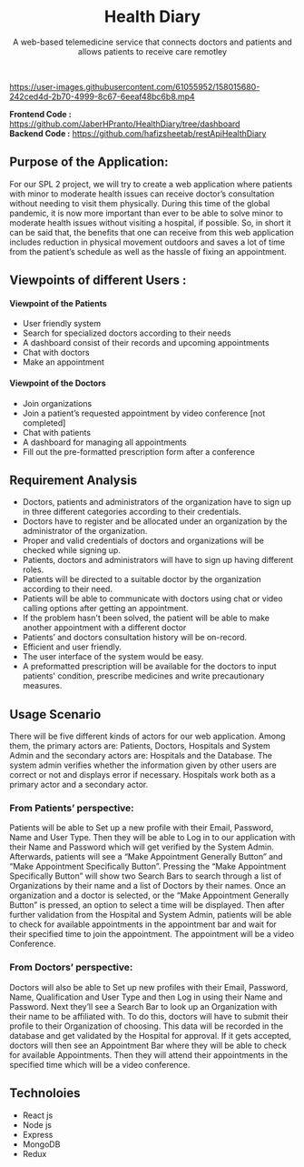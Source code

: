 <h1 align="center"> Health Diary </h1>
<p align="center"> A web-based telemedicine service that connects doctors and patients and allows patients to receive care remotley </p>

<br />

https://user-images.githubusercontent.com/61055952/158015680-242ced4d-2b70-4999-8c67-6eeaf48bc6b8.mp4

**Frontend Code :**   https://github.com/JaberHPranto/HealthDiary/tree/dashboard
<br />
**Backend Code :**   https://github.com/hafizsheetab/restApiHealthDiary

## Purpose of the Application:
For our SPL 2 project, we will try to create a web application where patients with minor to moderate health issues can receive doctor’s consultation without needing to visit them physically. 
During this time of the global pandemic, it is now more important than ever to be able to solve minor to moderate health issues without visiting a hospital, if possible.
So, in short it can be said that, the benefits that one can receive from this web application includes reduction in physical movement outdoors and saves a lot of time from the patient’s schedule as well as the hassle of fixing an appointment.


## Viewpoints of different Users :
#### Viewpoint of the Patients 
- User friendly system
- Search for specialized doctors according to their needs
- A dashboard consist of their records and upcoming appointments
- Chat with doctors
- Make an appointment

#### Viewpoint of the Doctors 
- Join organizations
- Join a patient’s requested appointment by video conference [not completed]
- Chat with patients
- A dashboard for managing all appointments
- Fill out the pre-formatted prescription form after a conference

## Requirement Analysis 
- Doctors, patients and administrators of the organization have to sign up in three different categories according to their credentials.
- Doctors have to register and be allocated under an organization by the administrator of the organization.
- Proper and valid credentials of doctors and organizations will be checked while signing up.       
- Patients, doctors and administrators will have to sign up having different roles.
- Patients will be directed to a suitable doctor by the organization according to their need.
- Patients will be able to communicate with doctors using chat or video calling options after getting an appointment.
- If the problem hasn't been solved, the patient will be able to make another appointment with a different doctor
- Patients’ and doctors consultation history will be on-record.
- Efficient and user friendly.
- The user interface of the system would be easy.
- A preformatted prescription will be available for the doctors to input patients' condition, prescribe medicines and write precautionary measures.

## Usage Scenario
There will be five different kinds of actors for our web application. Among them, the primary actors are: Patients, Doctors, Hospitals and System Admin and the secondary actors are: Hospitals and the Database. The system admin verifies whether the information given by other users are correct or not and displays error if necessary. Hospitals work both as a primary actor and a secondary actor.

### From Patients’ perspective:
Patients will be able to Set up a new profile with their Email, Password, Name and User Type. Then they will be able to Log in to our application with their Name and Password which will get verified by the System Admin. Afterwards, patients will see a “Make Appointment Generally Button” and “Make Appointment Specifically Button”. Pressing the “Make Appointment Specifically Button” will show two Search Bars to search through a list of Organizations by their name and a list of Doctors by their names. Once an organization and a doctor is selected, or  the “Make Appointment Generally Button” is pressed, an option to select a time will be displayed. Then after further validation from the Hospital and System Admin, patients will be able to check for available appointments in the appointment bar and wait for their specified time to join the appointment. The appointment will be a video Conference.

### From Doctors’ perspective:
Doctors will also be able to Set up new profiles with their Email, Password, Name, Qualification and User Type and then Log in using their Name and Password. Next they’ll see a Search Bar to look up an Organization with their name to be affiliated with. To do this, doctors will have to submit their profile to their Organization of choosing. This data will be recorded in the database and get validated by the Hospital for approval. If it gets accepted, doctors will then see an Appointment Bar where they will be able to check for available Appointments. Then they will attend their appointments in the specified time which will be a video conference.


## Technoloies 
- React js
- Node js
- Express
- MongoDB
- Redux



